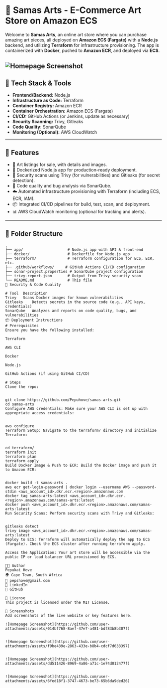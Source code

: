 # 🎨 Samas Arts - E-Commerce Art Store on Amazon ECS

Welcome to **Samas Arts**, an online art store where you can purchase amazing art pieces, all deployed on **Amazon ECS (Fargate)** with a **Node.js** backend, and utilizing **Terraform** for infrastructure provisioning. The app is containerized with **Docker**, pushed to **Amazon ECR**, and deployed via **ECS**.


![Homepage Screenshot](https://github.com/user-attachments/assets/014bf768-8aef-47e7-a481-bdf83b8b307f)
---

## 🧰 Tech Stack & Tools

- **Frontend/Backend:** Node.js
- **Infrastructure as Code:** Terraform
- **Container Registry:** Amazon ECR
- **Container Orchestration:** Amazon ECS (Fargate)
- **CI/CD:** GitHub Actions (or Jenkins, update as necessary)
- **Security Scanning:** Trivy, Gitleaks
- **Code Quality:** SonarQube
- **Monitoring (Optional):** AWS CloudWatch

---

## 🔧 Features

- 🛒 Art listings for sale, with details and images.
- 🐳 Dockerized Node.js app for production-ready deployment.
- 🔐 Security scans using Trivy (for vulnerabilities) and Gitleaks (for secret detection).
- 🧹 Code quality and bug analysis via SonarQube.
- ☁️ Automated infrastructure provisioning with Terraform (including ECS, ECR, IAM).
- 📦 Integrated CI/CD pipelines for build, test, scan, and deployment.
- 📊 AWS CloudWatch monitoring (optional for tracking and alerts).

---

## 📁 Folder Structure

```
.
├── app/                    # Node.js app with API & front-end
├── docker/                 # Dockerfile for Node.js app
├── terraform/              # Terraform configuration for ECS, ECR, etc.
├── .github/workflows/     # GitHub Actions CI/CD configuration
├── sonar-project.properties # SonarQube project configuration
├── trivy-report.json       # Output from Trivy security scan
└── README.md               # This file
🚨 Security & Code Quality

# Tool	Description
Trivy	Scans Docker images for known vulnerabilities
Gitleaks	Detects secrets in the source code (e.g., API keys, credentials)
SonarQube	Analyzes and reports on code quality, bugs, and vulnerabilities
📦 Deployment Instructions
# Prerequisites
Ensure you have the following installed:

Terraform

AWS CLI

Docker

Node.js

GitHub Actions (if using GitHub CI/CD)

# Steps
Clone the repo:


git clone https://github.com/Pepuhove/samas-arts.git
cd samas-arts
Configure AWS credentials: Make sure your AWS CLI is set up with appropriate access credentials:


aws configure
Terraform Setup: Navigate to the terraform/ directory and initialize Terraform:


cd terraform/
terraform init
terraform plan
terraform apply
Build Docker Image & Push to ECR: Build the Docker image and push it to Amazon ECR:


docker build -t samas-arts .
aws ecr get-login-password | docker login --username AWS --password-stdin <aws_account_id>.dkr.ecr.<region>.amazonaws.com
docker tag samas-arts:latest <aws_account_id>.dkr.ecr.<region>.amazonaws.com/samas-arts:latest
docker push <aws_account_id>.dkr.ecr.<region>.amazonaws.com/samas-arts:latest
Run Security Scans: Perform security scans with Trivy and Gitleaks:


gitleaks detect
trivy image <aws_account_id>.dkr.ecr.<region>.amazonaws.com/samas-arts:latest
Deploy to ECS: Terraform will automatically deploy the app to ECS (Fargate). Check the ECS cluster after running terraform apply.

Access the Application: Your art store will be accessible via the public IP or load balancer URL provisioned by ECS.

👨‍💻 Author
Pepukai Hove
🌍 Cape Town, South Africa
📧 pepshove@gmail.com
🔗 LinkedIn
🐙 GitHub

📜 License
This project is licensed under the MIT License.

📸 Screenshots
Add screenshots of the live website or key features here.

![Homepage Screenshot](https://github.com/user-attachments/assets/014bf768-8aef-47e7-a481-bdf83b8b307f)


![Homepage Screenshot](https://github.com/user-attachments/assets/f9be439e-2863-433e-b8b4-cdcf7d633397)


![Homepage Screenshot](https://github.com/user-attachments/assets/dd511426-8969-4a86-a71c-1e74d012477f)


![Homepage Screenshot](https://github.com/user-attachments/assets/6fed18f1-3747-4673-be73-65b6da9ded26)







